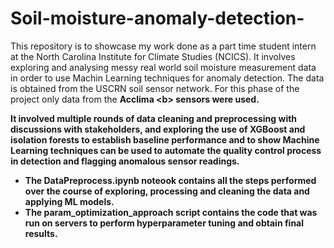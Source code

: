 # Soil-moisture-anomaly-detection-
This repository is to showcase my work done as a part time student intern at the North Carolina Institute for Climate Studies (NCICS). It involves exploring and analysing messy real world soil moisture measurement data in order to use Machin Learning techniques for anomaly detection. The data is obtained from the USCRN soil sensor network. For this phase of the project only data from the <b>Acclima <b\> sensors were used.

It involved multiple rounds of data cleaning and preprocessing with discussions with stakeholders, and exploring the use of XGBoost and isolation forests to establish baseline performance and to show Machine Learning techniques can be used to automate the quality control process in detection and flagging anomalous sensor readings.

* The DataPreprocess.ipynb noteook contains all the steps performed over the course of exploring, processing and cleaning the data and applying ML models.
* The param_optimization_approach script contains the code that was run on servers to perform hyperparameter tuning and obtain final results.
